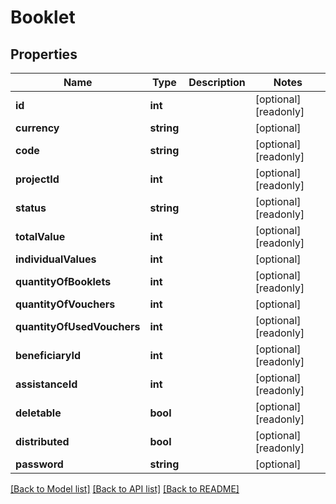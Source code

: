 # Booklet

## Properties
Name | Type | Description | Notes
------------ | ------------- | ------------- | -------------
**id** | **int** |  | [optional] [readonly] 
**currency** | **string** |  | [optional] 
**code** | **string** |  | [optional] [readonly] 
**projectId** | **int** |  | [optional] [readonly] 
**status** | **string** |  | [optional] [readonly] 
**totalValue** | **int** |  | [optional] [readonly] 
**individualValues** | **int** |  | [optional] 
**quantityOfBooklets** | **int** |  | [optional] [readonly] 
**quantityOfVouchers** | **int** |  | [optional] 
**quantityOfUsedVouchers** | **int** |  | [optional] [readonly] 
**beneficiaryId** | **int** |  | [optional] [readonly] 
**assistanceId** | **int** |  | [optional] [readonly] 
**deletable** | **bool** |  | [optional] [readonly] 
**distributed** | **bool** |  | [optional] [readonly] 
**password** | **string** |  | [optional] 

[[Back to Model list]](../README.md#documentation-for-models) [[Back to API list]](../README.md#documentation-for-api-endpoints) [[Back to README]](../README.md)


